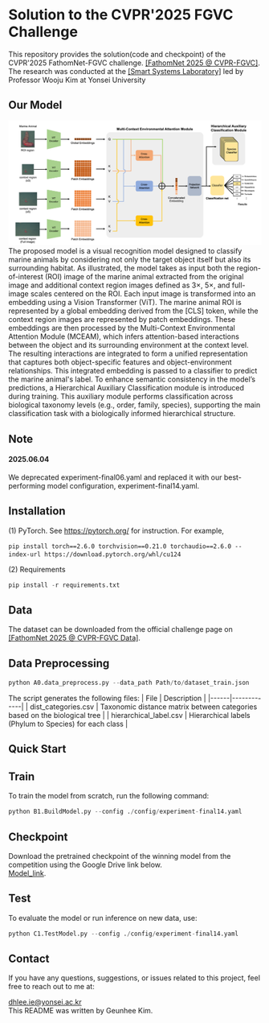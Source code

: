 # Solution to the CVPR'2025 FGVC Challenge
This repository provides the solution(code and checkpoint) of the CVPR'2025 FathomNet-FGVC challenge.
[[FathomNet 2025 @ CVPR-FGVC]](https://www.kaggle.com/competitions/fathomnet-2025/overview). 
The research was conducted at the [[Smart Systems Laboratory]](http://smartweb.yonsei.ac.kr/) led by Professor Wooju Kim at Yonsei University 
## Our Model 
![Figure1.jpg](figure/Figure1.jpg)
The proposed model is a visual recognition model designed to classify marine animals by considering not only the target object itself but also its surrounding habitat. As illustrated, the model takes as input both the region-of-interest (ROI) image of the marine animal extracted from the original image and additional context region images defined as 3×, 5×, and full-image scales centered on the ROI. Each input image is transformed into an embedding using a Vision Transformer (ViT). The marine animal ROI is represented by a global embedding derived from the [CLS] token, while the context region images are represented by patch embeddings.
These embeddings are then processed by the Multi-Context Environmental Attention Module (MCEAM), which infers attention-based interactions between the object and its surrounding environment at the context level. The resulting interactions are integrated to form a unified representation that captures both object-specific features and object-environment relationships. This integrated embedding is passed to a classifier to predict the marine animal's label.
To enhance semantic consistency in the model’s predictions, a Hierarchical Auxiliary Classification module is introduced during training. This auxiliary module performs classification across biological taxonomy levels (e.g., order, family, species), supporting the main classification task with a biologically informed hierarchical structure.


## Note
#### 2025.06.04
We deprecated experiment-final06.yaml and replaced it with our best-performing model configuration, experiment-final14.yaml.

## Installation
(1) PyTorch. See https://pytorch.org/ for instruction. For example,
```
pip install torch==2.6.0 torchvision==0.21.0 torchaudio==2.6.0 --index-url https://download.pytorch.org/whl/cu124
```
(2) Requirements
```python
pip install -r requirements.txt
```

## Data
The dataset can be downloaded from the official challenge page on [[FathomNet 2025 @ CVPR-FGVC Data]](https://www.kaggle.com/competitions/fathomnet-2025/data).

## Data Preprocessing
```python
python A0.data_preprocess.py --data_path Path/to/dataset_train.json
```
The script generates the following files:
| File | Description |
|------|-------------|
| dist_categories.csv | Taxonomic distance matrix between categories based on the biological tree |
| hierarchical_label.csv | Hierarchical labels (Phylum to Species) for each class |

## Quick Start
## Train
To train the model from scratch, run the following command:
```python
python B1.BuildModel.py --config ./config/experiment-final14.yaml
```
## Checkpoint
Download the pretrained checkpoint of the winning model from the competition using the Google Drive link below.   
[Model_link](https://drive.google.com/drive/u/1/folders/1JF5B51CRUr-J_S2GoC-i5D-UmYCXClDk).
## Test
To evaluate the model or run inference on new data, use:
```python
python C1.TestModel.py --config ./config/experiment-final14.yaml
```
## Contact
If you have any questions, suggestions, or issues related to this project, feel free to reach out to me at:

dhlee.ie@yonsei.ac.kr   
This README was written by Geunhee Kim.